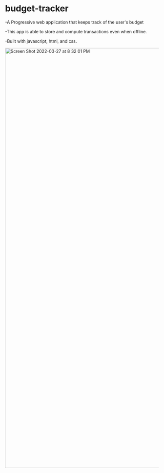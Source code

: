 # budget-tracker


-A Progressive web application that keeps track of the user's budget

-This app is able to store and compute transactions even when offline.

-Built with javascript, html, and css.

<img width="1371" alt="Screen Shot 2022-03-27 at 8 32 01 PM" src="https://user-images.githubusercontent.com/93175521/160311727-4f45ed46-8820-41cc-b528-597121a5f085.png">
